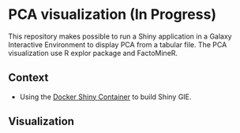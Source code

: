 <!--[![Docker Repository on Quay](https://quay.io/repository/workflow4metabolomics/gie-shiny-chromato/status "Docker Repository on Quay")](https://quay.io/repository/workflow4metabolomics/gie-shiny-chromato)-->

# PCA visualization (In Progress)

This repository makes possible to run a Shiny application in a Galaxy Interactive Environment to display PCA from a tabular file. The PCA visualization use R explor package and FactoMineR.

## Context

* Using the [Docker Shiny Container](https://github.com/workflow4metabolomics/gie-shiny) to build Shiny GIE.

## Visualization

[](https://raw.githubusercontent.com/workflow4metabolomics/gie-shiny-pca/master/static/images/gie-shiny-pca-explor.png)
